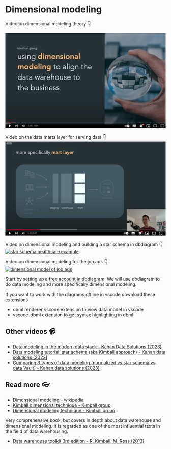 # Dimensional modeling

Video on dimensional modeling theory :point_down:

[![dimensional modeling](https://github.com/kokchun/assets/blob/main/data_warehouse/dimensional_modeling_video.png?raw=true)](https://youtu.be/C7ysqi_tZio)

Video on the data marts layer for serving data :point_down:
[![data marts layer](https://github.com/kokchun/assets/blob/main/data_warehouse/mart_layer_video.png?raw=true)](https://youtu.be/XmNUuzY9OHQ)

Video on dimensional modeling and building a star schema in dbdiagram :point_down:
[![star schema healthcare example]()](https://youtu.be/xJFyZCtdXaQ)

Video on dimensional modeling for the job ads :point_down:
[![dimensional model of job ads]()]()



Start by setting up a [free account in dbdiagram](https://dbdiagram.io/home). We will use dbdiagram to do data modeling and more specifically dimensional modeling. 

If you want to work with the diagrams offline in vscode download these extensions
- dbml renderer vscode extension to view data model in vscode
- vscode-dbml extension to get syntax highlighting in dbml


## Other videos :video_camera:
- [Data modeling in the modern data stack - Kahan Data Solutions (2023)](https://www.youtube.com/watch?v=IdCmMkQLvGA&list=PLy4OcwImJzBLWhUqduwLs30YHiDpX4Xp7&index=1)
- [Data modeling tutorial: star schema (aka Kimball approach) - Kahan data solutions (2023)](https://www.youtube.com/watch?v=gRE3E7VUzRU&t=6s)
- [Comparing 3 types of data modeling (normalized vs star schema vs data Vault) - Kahan data solutions (2023)](https://www.youtube.com/watch?v=qXXNhLv986I&)

## Read more :eyeglasses:
- [Dimensional modeling - wikipedia](https://en.wikipedia.org/wiki/Dimensional_modeling)
- [Kimball dimensional technique - Kimball group](https://www.kimballgroup.com/wp-content/uploads/2013/08/2013.09-Kimball-Dimensional-Modeling-Techniques11.pdf)
- [Dimensional modeling technique - Kimball group](https://www.kimballgroup.com/data-warehouse-business-intelligence-resources/kimball-techniques/dimensional-modeling-techniques/)

Very comprehensive book, but covers in depth about data warehouse and dimensional modeling. It is regarded as one of the most influential texts in the field of data warehousing.

- [Data warehouse toolkit 3rd edition - R. Kimball, M. Ross (2013) ](https://www.amazon.com/gp/product/1118530802?ie=UTF8&tag=decworks-20&lin%20kCode=xm2&camp=1789&creativeASIN=1118530802)